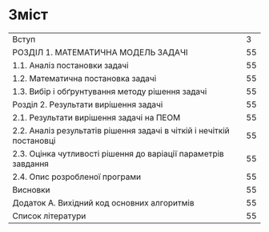 # Зміст

<table class="content-table">
    <tr class="content-row">
        <td class="content-title content-chapter">Вступ</td>
        <td class="content-page">3</td>
    </tr>
    <tr class="content-row">
        <td class="content-title content-chapter">РОЗДІЛ 1. МАТЕМАТИЧНА МОДЕЛЬ ЗАДАЧІ</td>
        <td class="content-page">55</td>
    </tr>
    <tr class="content-row">
        <td class="content-title content-section">1.1. Аналіз постановки задачі</td>
        <td class="content-page">55</td>
    </tr>
    <tr class="content-row">
        <td class="content-title content-section">1.2. Математична постановка задачі</td>
        <td class="content-page">55</td>
    </tr>
    <tr class="content-row">
        <td class="content-title content-section">1.3. Вибір і обґрунтування методу рішення задачі</td>
        <td class="content-page">55</td>
    </tr>
    <tr class="content-row">
        <td class="content-title content-chapter">Розділ 2. Результати вирішення задачі</td>
        <td class="content-page">55</td>
    </tr>
    <tr class="content-row">
        <td class="content-title content-section">2.1. Результати вирішення задачі на ПЕОМ</td>
        <td class="content-page">55</td>
    </tr>
    <tr class="content-row">
        <td class="content-title content-section">2.2. Аналіз результатів рішення задачі в чіткій і нечіткій постановці</td>
        <td class="content-page">55</td>
    </tr>
    <tr class="content-row">
        <td class="content-title content-section">2.3. Оцінка чутливості рішення до варіації параметрів завдання</td>
        <td class="content-page">55</td>
    </tr>
    <tr class="content-row">
        <td class="content-title content-section">2.4. Опис розробленої програми</td>
        <td class="content-page">55</td>
    </tr>
    <tr class="content-row">
        <td class="content-title content-chapter">Висновки</td>
        <td class="content-page">55</td>
    </tr>
    <tr class="content-row">
        <td class="content-title content-chapter">Додаток А. Вихідний код основних алгоритмів</td>
        <td class="content-page">55</td>
    </tr>
    <tr class="content-row">
        <td class="content-title content-chapter">Список літератури</td>
        <td class="content-page">55</td>
    </tr>
</table>
